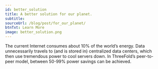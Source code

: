 ```yaml
---
id: better_solution
title: A better solution for our planet.
subtitle:
sourceUrl: /blog/post/for_our_planet/
btnTxt: Learn More
image: better_solution.png
---
```


The current Internet consumes about 10% of the world’s energy. Data unnecessarily travels to (and is stored in) centralized data centers, which then use tremendous power to cool servers down. In ThreeFold’s peer-to-peer model, between 50-99% power savings can be achieved.
